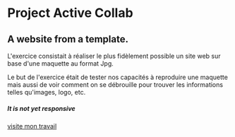 # Project Active Collab

## A website from a template. 

L'exercice consistait à réaliser le plus fidèlement possible un site web sur base d'une maquette au format Jpg.

Le but de l'exercice était de tester nos capacités à reproduire une maquette mais aussi de voir comment on se débrouille pour trouver les informations telles qu'images, logo, etc.


##### It is not yet responsive


[visite mon travail](https://sylvain-valvassori.github.io/Active-collab-clone/)
